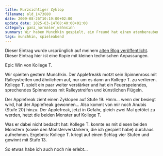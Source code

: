 ```yaml
---
title: Kurzsichtiger Zyklop
filename: old_1473080
date: 2009-08-26T10:19:00+02:00
update_date: 2025-03-14T08:40:00+01:00
category: ganz_normaler_wahnsinn
summary: Wir haben Munchkin gespielt, ein Freund hat einen atemberaubenden Sieg hingelegt.
tags: munchkin, spieleabend
---
```

Dieser Eintrag wurde ursprünglich auf meinem [alten Blog veröffentlicht](https://stu.blogger.de/stories/1473080/). Dieser Eintrag hier ist eine Kopie mit kleinen technischen Anpassungen.

Epic Win von Kollege T.

Wir spielten gestern Munchkin. Der Applefreakk motzt sein Spinnenross mit Ralleystreifen und ähnlichem auf, nur um es dann an Kollege T. zu verlieren. Kollege T. spielt ein paar weiter verstärker und hat ein Feuerspeiendes, sprechendes Spinnenross mit Ralleystreifen und künstlichen Flügeln.

Der Applefreak zieht einen Zyklopen auf Stufe 19. Hmm… wenn der besiegt wird, hat der Applefreak gewonnen… Also kommt von mir noch Anubis (Stufe 20) hinzu. Der Applefreak, jetzt in Gefahr, gleich zwei Mal getötet zu werden, hetzt die beiden Monster auf Kollege T.

Was er dabei nicht bedacht hat: Kollege T. konnte es mit diesen beiden Monstern (sowie den Monsterverstärkern, die ich gespielt habe) durchaus aufnehmen. Ergebnis: Kollege T. kriegt auf einen Schlag vier Stufen und gewinnt mit Stufe 13.

So etwas habe ich auch noch nie erlebt…
